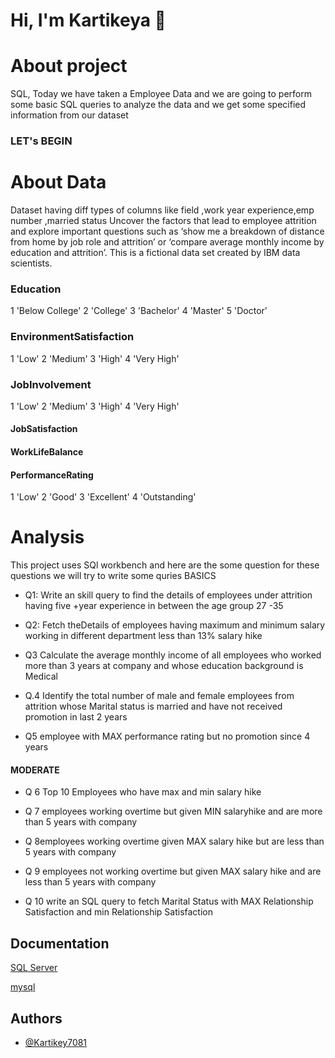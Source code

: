 
# Hi, I'm Kartikeya 👋
# About project

SQL, Today we have taken a Employee Data and we are going to perform some basic SQL queries to analyze the data and we get some specified information from our dataset

### LET's BEGIN
# About Data
Dataset having diff types of columns like field ,work year experience,emp number ,married status Uncover the factors that lead to employee attrition and explore important questions such as ‘show me a breakdown of distance from home by job role and attrition’ or ‘compare average monthly income by education and attrition’. This is a fictional data set created by IBM data scientists.

### Education

1 'Below College' 2 'College' 3 'Bachelor' 4 'Master' 5 'Doctor'

### EnvironmentSatisfaction

1 'Low' 2 'Medium' 3 'High' 4 'Very High'

### JobInvolvement

1 'Low' 2 'Medium' 3 'High' 4 'Very High'

#### JobSatisfaction

 #### WorkLifeBalance

#### PerformanceRating

1 'Low' 2 'Good' 3 'Excellent' 4 'Outstanding'

# Analysis
This project uses SQl workbench and here are the some question for these questions we will try to write some quries BASICS

- Q1: Write an skill query to find the details of employees under attrition having five +year experience in between the age group 27 -35
- Q2: Fetch theDetails of employees having maximum and minimum salary working in different department less than 13% salary hike

- Q3 Calculate the average monthly income of all employees who worked more than 3 years at company and whose education background is Medical

- Q.4 Identify the total number of male and female employees from attrition whose Marital status is married and have not received promotion in last 2 years

- Q5 employee with MAX performance rating but no promotion since 4 years

#### MODERATE

- Q 6 Top 10 Employees who have max and min salary hike

- Q 7 employees working overtime but given MIN salaryhike and are more than 5 years with company

- Q 8employees working overtime given MAX salary hike but are less than 5 years with company

- Q 9 employees not working overtime but given MAX salary hike and are less than 5 years with company

- Q 10 write an SQL query to fetch Marital Status with MAX Relationship Satisfaction and min Relationship Satisfaction




## Documentation

[SQL Server](https://learn.microsoft.com/en-us/sql/sql-server/?view=sql-server-ver16)

[mysql](https://dev.mysql.com/doc/)
## Authors

- [@Kartikey7081](https://github.com/Kartikey7081)

